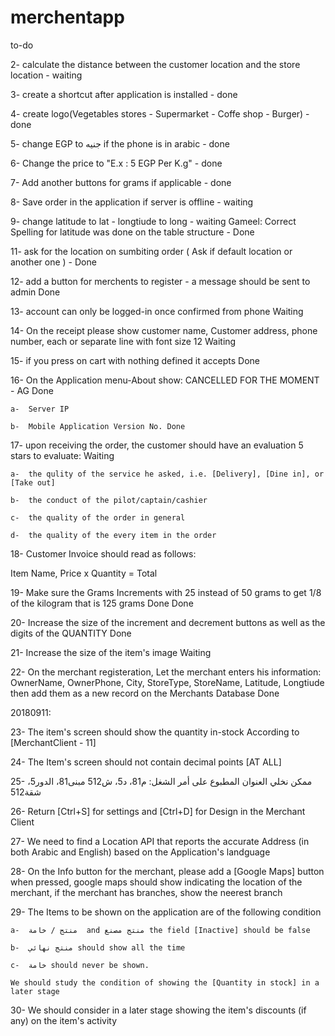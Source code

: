 # merchentapp

to-do

2- calculate the distance between the customer location and the store location - waiting

3- create a shortcut after application is installed - done

4- create logo(Vegetables stores - Supermarket - Coffe shop - Burger) - done

5- change EGP to جنيه if the phone is in arabic - done

6- Change the price to "E.x : 5 EGP Per K.g" - done

7- Add another buttons for grams if applicable - done

8- Save order in the application if server is offline - waiting

9- change latitude to lat - longtiude to long - waiting
  Gameel: Correct Spelling for latitude was done on the table structure - Done

11- ask for the location on sumbiting order ( Ask if default location or another one ) - Done

12- add a button for merchents to register - a message should be sent to admin Done

13- account can only be logged-in once confirmed from phone Waiting

14- On the receipt please show customer name, Customer address, phone number, each or separate line with font size 12 Waiting

15- if you press on cart with nothing defined it accepts Done

16- On the Application menu-About show:  CANCELLED FOR THE MOMENT - AG Done

    a-  Server IP
    
    b-  Mobile Application Version No. Done


17- upon receiving the order, the customer should have an evaluation 5 stars to evaluate: Waiting

    a-  the qulity of the service he asked, i.e. [Delivery], [Dine in], or [Take out]
    
    b-  the conduct of the pilot/captain/cashier
    
    c-  the quality of the order in general
    
    d-  the quality of the every item in the order
    
18- Customer Invoice should read as follows:
  
  Item Name, Price x Quantity = Total
  
  
19- Make sure the Grams Increments with 25 instead of 50 grams to get 1/8 of the kilogram that is 125 grams Done Done

20- Increase the size of the increment and decrement buttons as well as the digits of the QUANTITY Done

21- Increase the size of the item's image Waiting

22- On the merchant registeration, Let the merchant enters his information: OwnerName, OwnerPhone, City, StoreType, StoreName, Latitude, Longtiude then add them as a new record on the Merchants Database Done

20180911:

23- The item's screen should show the quantity in-stock According to [MerchantClient - 11]

24- The Item's screen should not contain decimal points [AT ALL]

25- ممكن نخلي العنوان المطبوع على أمر الشغل:
    م81، د5، ش512
    مبنى81، الدور5، شقة512
    
26- Return [Ctrl+S] for settings and [Ctrl+D] for Design in the Merchant Client

27- We need to find a Location API that reports the accurate Address (in both Arabic and English) based on the Application's landguage

28- On the Info button for the merchant, please add a [Google Maps] button when pressed, google maps should show indicating the location of the merchant, if the merchant has branches, show the neerest branch

29- The Items to be shown on the application are of the following condition

    a-  منتج / خامة  and منتج مصنع the field [Inactive] should be false
    
    b-  منتج نهائي should show all the time
    
    c-  خامة should never be shown.
    
    We should study the condition of showing the [Quantity in stock] in a later stage
    
30- We should consider in a later stage showing the item's discounts (if any) on the item's activity



